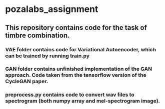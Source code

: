 # pozalabs_assignment

## This repository contains code for the task of timbre combination.
### VAE folder contains code for Variational Autoencoder, which can be trained by running train.py
### GAN folder contains unfinished implementation of the GAN approach. Code taken from the tensorflow version of the CycleGAN paper.
### preprocess.py contains code to convert wav files to spectrogram (both numpy array and mel-spectrogram image).
